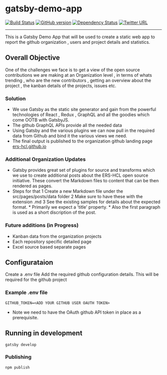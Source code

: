 # gatsby-demo-app

[![Build Status](https://travis-ci.org/ERS-HCL/gatsby-demo-app.svg?branch=master)](https://travis-ci.org/ERS-HCL/gatsby-demo-app)
[![GitHub version](https://badge.fury.io/gh/ERS-HCL%2Fgatsby-demo-app.svg)](https://badge.fury.io/gh/ERS-HCL%2Fgatsby-demo-app)
[![Dependency Status](https://david-dm.org/ERS-HCL/gatsby-demo-app.svg)](https://david-dm.org/ERS-HCL/gatsby-demo-app)
[![Twitter URL](https://img.shields.io/twitter/url/http/shields.io.svg?style=social&logo=twitter)](https://github.com/ERS-HCL/gatsby-demo-app)

---

This is a Gatsby Demo App that will be used to create a static web app to report the github organization , users and project details and statistics.

## Overall Objective

One of the challenges we face is to get a view of the open source contributions we are making at an Organization level , in terms of whats trending , who are the new contributors , getting an overview about the project , the kanban details of the projects, issues etc.

### Solution

* We use Gatsby as the static site generator and gain from the powerful technologies of React , Redux , GraphQL and all the goodies which come OOTB with GatsbyJS.
* The github GraphQL APIs provide all the needed data
* Using Gatsby and the various plugins we can now pull in the required data from Github and bind it the various views we need. 
* The final output is published to the organization github landing page [ers-hcl.github.io](https://ers-hcl.github.io/)

### Additional Organization Updates

* Gatsby provides great set of plugins for source and transforms which we use to create additional posts about the ERS-HCL open source initiative. These convert the Markdown files to content that can be then rendered as pages.
* Steps for that
    1 Create a new Markdown file under the src/pages/posts/data folder
    2 Make sure to have these with the extension .md
    3 See the existing samples for details about the expected format. 
        * Primarily we expect a 'title' property.
        * Also the first paragraph is used as a short discription of the post.

### Future additions (in Progress)

* Kanban data from the organization projects
* Each repository specific detailed page
* Excel source based separate pages

## Configurataion

Create a .env file
Add the required github configuration details. This will be required for the github project

### Example .env file

```property
GITHUB_TOKEN=<ADD YOUR GITHUB USER OAUTH TOKEN> 
```

* Note we need to have the OAuth github API token in place as a prerequisite.

## Running in development

`gatsby develop`

### Publishing

`npm publish`